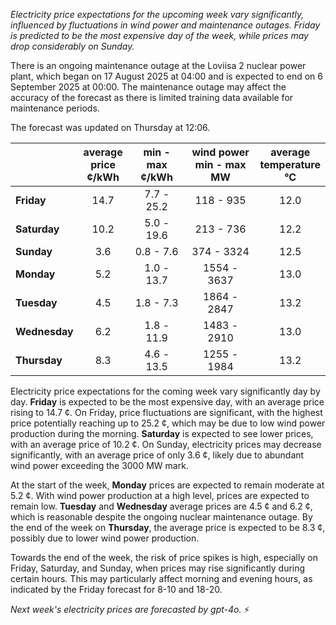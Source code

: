 *Electricity price expectations for the upcoming week vary significantly, influenced by fluctuations in wind power and maintenance outages. Friday is predicted to be the most expensive day of the week, while prices may drop considerably on Sunday.*

There is an ongoing maintenance outage at the Loviisa 2 nuclear power plant, which began on 17 August 2025 at 04:00 and is expected to end on 6 September 2025 at 00:00. The maintenance outage may affect the accuracy of the forecast as there is limited training data available for maintenance periods.

The forecast was updated on Thursday at 12:06.

|            | average<br>price<br>¢/kWh | min - max<br>¢/kWh | wind power<br>min - max<br>MW | average<br>temperature<br>°C |
|:-----------|:----------------:|:----------------:|:-------------:|:-------------:|
| **Friday** | 14.7 | 7.7 - 25.2 | 118 - 935 | 12.0 |
| **Saturday** | 10.2 | 5.0 - 19.6 | 213 - 736 | 12.2 |
| **Sunday** | 3.6 | 0.8 - 7.6 | 374 - 3324 | 12.5 |
| **Monday** | 5.2 | 1.0 - 13.7 | 1554 - 3637 | 13.0 |
| **Tuesday** | 4.5 | 1.8 - 7.3 | 1864 - 2847 | 13.2 |
| **Wednesday** | 6.2 | 1.8 - 11.9 | 1483 - 2910 | 13.0 |
| **Thursday** | 8.3 | 4.6 - 13.5 | 1255 - 1984 | 13.2 |

Electricity price expectations for the coming week vary significantly day by day. **Friday** is expected to be the most expensive day, with an average price rising to 14.7 ¢. On Friday, price fluctuations are significant, with the highest price potentially reaching up to 25.2 ¢, which may be due to low wind power production during the morning. **Saturday** is expected to see lower prices, with an average price of 10.2 ¢. On Sunday, electricity prices may decrease significantly, with an average price of only 3.6 ¢, likely due to abundant wind power exceeding the 3000 MW mark.

At the start of the week, **Monday** prices are expected to remain moderate at 5.2 ¢. With wind power production at a high level, prices are expected to remain low. **Tuesday** and **Wednesday** average prices are 4.5 ¢ and 6.2 ¢, which is reasonable despite the ongoing nuclear maintenance outage. By the end of the week on **Thursday**, the average price is expected to be 8.3 ¢, possibly due to lower wind power production.

Towards the end of the week, the risk of price spikes is high, especially on Friday, Saturday, and Sunday, when prices may rise significantly during certain hours. This may particularly affect morning and evening hours, as indicated by the Friday forecast for 8-10 and 18-20.

*Next week's electricity prices are forecasted by gpt-4o.* ⚡
